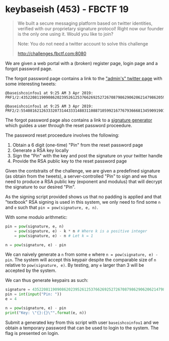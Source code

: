 # keybaseish (453) - FBCTF 19

> We built a secure messaging platform based on twitter identities, verified with our proprietary signature protocol! Right now our founder is the only one using it. Would you like to join?
>
> Note: You do not need a twitter account to solve this challenge
>
> http://challenges.fbctf.com:8080

We are given a web portal with a (broken) register page, login page and a forgot password page.

The forgot password page contains a link to the ["admin's" twitter page](https://twitter.com/baseishcoinfou1) with some interesting tweets:

```
@baseishcoinfou1 at 9:25 AM 3 Apr 2019: 
PRF1/2:43522081190908620239526125376626925272670879862906206214798620592212761409287968319160030205818706732092664958217053982767385296720310547463903001181881966

@baseishcoinfou1 at 9:25 AM 3 Apr 2019:
PRF2/2:554081621263332073144333148831108871059921677679366681345909190184917461295644569942753755984548017839561073991169528773602380297241266112083733072690367
```

The forgot password page also contains a link to a [signature generator](signature.py) which guides a user through the reset password proceedure.

The password reset proceedure involves the following:

1. Obtain a 6 digit (one-time) "Pin" from the reset password page
2. Generate a RSA key locally
3. Sign the "Pin" with the key and post the signature on your twitter handle
4. Provide the RSA public key to the reset password page

Given the contstraits of the challenge, we are given a predefined signature (as obtain from the tweets), a server-controlled "Pin" to sign and we thus need to produce a RSA public key (exponent and modulus) that will decrypt the signature to our desired "Pin".

As the signing script provided shows us that no padding is applied and that "textbook" RSA signing is used in this system, we only need to find some `n` and `e` such that `pin = pow(signature, e, n)`.

With some modulo arithmetic:

```python
pin = pow(signature, e, n)
    = pow(signature, e) - k * n # Where k is a positive integer
    = pow(signature, e) - n # Let k = 1

n = pow(signature, e) - pin
```

We can naively generate a `n` from some `e` where `n = pow(signature, e) - pin`. The system will accept this keypair despite the comparable size of `n` relative to `pow(signature, e)`. By testing, any `e` larger than 3 will be accepted by the system.

We can thus generate keypairs as such:

```python
signature = 43522081190908620239526125376626925272670879862906206214798620592212761409287968319160030205818706732092664958217053982767385296720310547463903001181881966554081621263332073144333148831108871059921677679366681345909190184917461295644569942753755984548017839561073991169528773602380297241266112083733072690367
pin = int(input("Pin: "))
e = 4

n = pow(signature, e) - pin
print("Key: \"{}:{}\"".format(e, n))
```

Submit a generated key from this script with user `baseishcoinfou1` and we obtain a temporary password that can be used to login to the system. The flag is presented on login.
